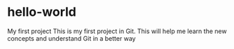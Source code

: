 # hello-world
My first project
This is my first project in Git. This will help me learn the new concepts and understand Git in a better way
